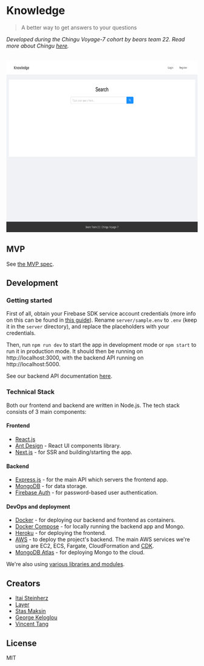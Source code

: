 # Knowledge

> A better way to get answers to your questions

_Developed during the Chingu Voyage-7 cohort by bears team 22. Read more about Chingu [here](https://chingu.io)._

<br>
<div align="center">
	<a href="http://knowledge2019.herokuapp.com">
		<img src="screenshot.png" height="450">
	</a>
</div>


## MVP

See [the MVP spec](docs/mvp.md).


## Development

### Getting started

First of all, obtain your Firebase SDK service account credentials (more info on this can be found in [this guide](https://firebase.google.com/docs/admin/setup#add_firebase_to_your_app)). Rename `server/sample.env` to `.env` (keep it in the `server` directory), and replace the placeholders with your credentials.

Then, run `npm run dev` to start the app in development mode or `npm start` to run it in production mode. It should then be running on http://localhost:3000, with the backend API running on http://localhost:5000.

See our backend API documentation [here](https://raw.githack.com/chingu-voyage7/Bears-Team-22/master/docs/index.html).

### Technical Stack

Both our frontend and backend are written in Node.js. The tech stack consists of 3 main components:

#### Frontend

- [React.js](https://reactjs.org)
- [Ant Design](https://ant.design/) - React UI components library.
- [Next.js](https://nextjs.org) - for SSR and building/starting the app.

#### Backend

- [Express.js](https://expressjs.com) - for the main API which servers the frontend app.
- [MongoDB](https://www.mongodb.com) - for data storage.
- [Firebase Auth](https://firebase.google.com/docs/auth) - for password-based user authentication.

#### DevOps and deployment

- [Docker](https://www.docker.com) - for deploying our backend and frontend as containers.
- [Docker Compose](https://docs.docker.com/compose) - for locally running the backend app and Mongo.
- [Heroku](https://www.heroku.com) - for deploying the frontend.
- [AWS](https://aws.amazon.com/) - to deploy the project's backend. The main AWS services we're using are EC2, ECS, Fargate, CloudFormation and [CDK](https://github.com/awslabs/aws-cdk).
- [MongoDB Atlas](https://www.mongodb.com/cloud/atlas) - for deploying Mongo to the cloud.

We're also using [various libraries and modules](https://github.com/chingu-voyage7/Bears-Team-22/network/dependencies).


## Creators

- [Itai Steinherz](https://github.com/itaisteinherz)
- [Layer](https://github.com/R-Layer)
- [Stas Maksin](https://github.com/mastas3)
- [George Keloglou](https://github.com/geokeloglou)
- [Vincent Tang](https://github.com/vincentntang)


## License

MIT
